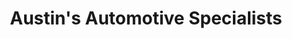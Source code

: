 ---
title: "Austin's Automotive Specialists"
url: /cedar-park/austins-automotive-specialists/
shop: car repair
---